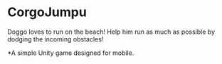 # CorgoJumpu
Doggo loves to run on the beach! Help him run as much as possible by dodging the incoming obstacles!

*A simple Unity game designed for mobile.
